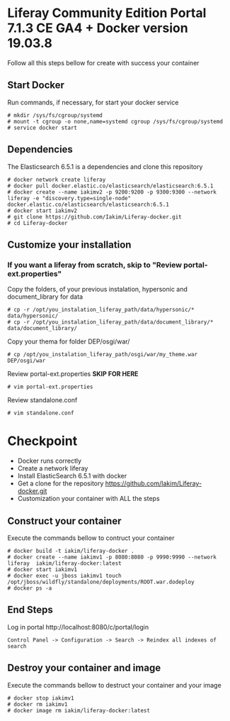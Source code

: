 # Liferay Community Edition Portal 7.1.3 CE GA4 + Docker version 19.03.8
Follow all this steps bellow for create with success your container

## Start Docker
Run commands, if necessary, for start your docker service

    # mkdir /sys/fs/cgroup/systemd
    # mount -t cgroup -o none,name=systemd cgroup /sys/fs/cgroup/systemd
    # service docker start

## Dependencies
The Elasticsearch 6.5.1 is a dependencies and clone this repository

    # docker network create liferay
    # docker pull docker.elastic.co/elasticsearch/elasticsearch:6.5.1
    # docker create --name iakimv2 -p 9200:9200 -p 9300:9300 --network liferay -e "discovery.type=single-node" docker.elastic.co/elasticsearch/elasticsearch:6.5.1
    # docker start iakimv2
    # git clone https://github.com/Iakim/Liferay-docker.git
    # cd Liferay-docker

## Customize your installation

### If you want a liferay from scratch, skip to "Review portal-ext.properties"

Copy the folders, of your previous instalation, hypersonic and document_library for data

    # cp -r /opt/you_instalation_liferay_path/data/hypersonic/* data/hypersonic/
    # cp -r /opt/you_instalation_liferay_path/data/document_library/* data/document_library/

Copy your thema for folder DEP/osgi/war/

    # cp /opt/you_instalation_liferay_path/osgi/war/my_theme.war DEP/osgi/war

Review portal-ext.properties **SKIP FOR HERE**

    # vim portal-ext.properties  

Review standalone.conf 

    # vim standalone.conf

# Checkpoint

- Docker runs correctly
- Create a network liferay
- Install ElasticSearch 6.5.1 with docker
- Get a clone for the repository https://github.com/Iakim/Liferay-docker.git
- Customization your container with ALL the steps

## Construct your container
Execute the commands bellow to contruct your container

    # docker build -t iakim/liferay-docker .
    # docker create --name iakimv1 -p 8080:8080 -p 9990:9990 --network liferay  iakim/liferay-docker:latest
    # docker start iakimv1
    # docker exec -u jboss iakimv1 touch /opt/jboss/wildfly/standalone/deployments/ROOT.war.dodeploy
    # docker ps -a
    
## End Steps
Log in portal http://localhost:8080/c/portal/login

    Control Panel -> Configuration -> Search -> Reindex all indexes of search

## Destroy your container and image
Execute the commands bellow to destruct your container and your image

    # docker stop iakimv1
    # docker rm iakimv1
    # docker image rm iakim/liferay-docker:latest
